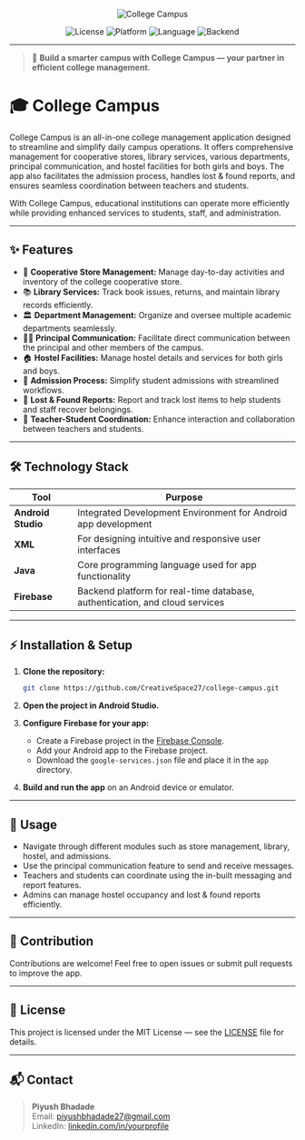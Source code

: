<!-- Banner/Logo (replace with your logo if available) -->
<p align="center">
  <img src="https://img.shields.io/badge/College%20Campus-Android%20App-blueviolet?style=for-the-badge" alt="College Campus" />
</p>

<p align="center">
  <img src="https://img.shields.io/badge/License-MIT-green?style=flat-square" alt="License" />
  <img src="https://img.shields.io/badge/Platform-Android-blue?style=flat-square" alt="Platform" />
  <img src="https://img.shields.io/badge/Language-Java-yellow?style=flat-square" alt="Language" />
  <img src="https://img.shields.io/badge/Backend-Firebase-orange?style=flat-square" alt="Backend" />
</p>

---

> 🚀 **Build a smarter campus with College Campus — your partner in efficient college management.**

# 🎓 College Campus

College Campus is an all-in-one college management application designed to streamline and simplify daily campus operations. It offers comprehensive management for cooperative stores, library services, various departments, principal communication, and hostel facilities for both girls and boys. The app also facilitates the admission process, handles lost & found reports, and ensures seamless coordination between teachers and students.

With College Campus, educational institutions can operate more efficiently while providing enhanced services to students, staff, and administration.

---

## ✨ Features

- 🏪 **Cooperative Store Management:** Manage day-to-day activities and inventory of the college cooperative store.
- 📚 **Library Services:** Track book issues, returns, and maintain library records efficiently.
- 🏛️ **Department Management:** Organize and oversee multiple academic departments seamlessly.
- 👨‍🏫 **Principal Communication:** Facilitate direct communication between the principal and other members of the campus.
- 🏠 **Hostel Facilities:** Manage hostel details and services for both girls and boys.
- 📝 **Admission Process:** Simplify student admissions with streamlined workflows.
- 🔎 **Lost & Found Reports:** Report and track lost items to help students and staff recover belongings.
- 🤝 **Teacher-Student Coordination:** Enhance interaction and collaboration between teachers and students.

---

## 🛠️ Technology Stack

| Tool            | Purpose                                              |
|-----------------|------------------------------------------------------|
| **Android Studio** | Integrated Development Environment for Android app development |
| **XML**         | For designing intuitive and responsive user interfaces |
| **Java**        | Core programming language used for app functionality  |
| **Firebase**    | Backend platform for real-time database, authentication, and cloud services |

---

## ⚡ Installation & Setup

1. **Clone the repository:**

   ```bash
   git clone https://github.com/CreativeSpace27/college-campus.git
   ```

2. **Open the project in Android Studio.**

3. **Configure Firebase for your app:**
   - Create a Firebase project in the [Firebase Console](https://console.firebase.google.com/).
   - Add your Android app to the Firebase project.
   - Download the `google-services.json` file and place it in the `app` directory.

4. **Build and run the app** on an Android device or emulator.

---

## 📱 Usage

- Navigate through different modules such as store management, library, hostel, and admissions.
- Use the principal communication feature to send and receive messages.
- Teachers and students can coordinate using the in-built messaging and report features.
- Admins can manage hostel occupancy and lost & found reports efficiently.

---

## 🤝 Contribution

Contributions are welcome! Feel free to open issues or submit pull requests to improve the app.

---

## 📄 License

This project is licensed under the MIT License — see the [LICENSE](LICENSE) file for details.

---

## 📬 Contact

> **Piyush Bhadade**  
> Email: [piyushbhadade27@gmail.com](mailto:piyushbhadade27@gmail.com)  
> LinkedIn: [linkedin.com/in/yourprofile](https://linkedin.com/in/yourprofile)
